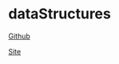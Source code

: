 # dataStructures
[Github](https://github.com/dagreatcode/dataStructures)

[Site](https://intense-cove-89215.herokuapp.com/)